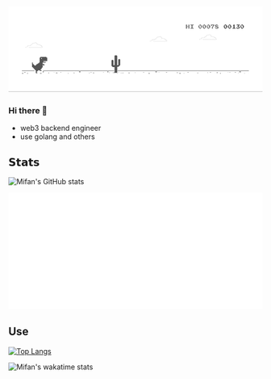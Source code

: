 ![Dino](dino.gif)

### Hi there 👋
- web3 backend engineer
- use golang and others

## 𝗦𝘁𝗮𝘁𝘀
![Mifan's GitHub stats](https://github-readme-stats-teal-omega.vercel.app/api?username=mifanTeddy&count_private=true&hide=stars)

![Isocalendar](https://github.com/mifanTeddy/metrics/blob/master/metrics.plugin.isocalendar.svg)

## Use
[![Top Langs](https://github-readme-stats-teal-omega.vercel.app/api/top-langs/?username=mifanTeddy&layout=compact)](https://github.com/anuraghazra/github-readme-stats)

![Mifan's wakatime stats](https://github-readme-stats-teal-omega.vercel.app/api/wakatime?username=mifanTeddy)

<!--
**mifanTeddy/mifanTeddy** is a ✨ _special_ ✨ repository because its `README.md` (this file) appears on your GitHub profile.

Here are some ideas to get you started:

- 🔭 I’m currently working on ...
- 🌱 I’m currently learning ...
- 👯 I’m looking to collaborate on ...
- 🤔 I’m looking for help with ...
- 💬 Ask me about ...
- 📫 How to reach me: ...
- 😄 Pronouns: ...
- ⚡ Fun fact: ...
-->

